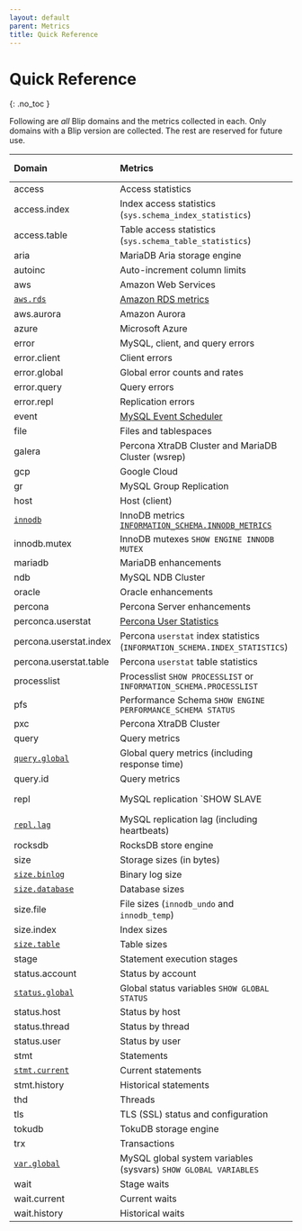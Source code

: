 ```yaml
---
layout: default
parent: Metrics
title: Quick Reference
---
```


# Quick Reference

{: .no_toc }

Following are _all_ Blip domains and the metrics collected in each.
Only domains with a Blip version are collected.
The rest are reserved for future use.

|Domain|Metrics|Blip Version|
|:-----|:------|:-----------|
|access|Access statistics||
|access.index|Index access statistics (`sys.schema_index_statistics`)||
|access.table|Table access statistics (`sys.schema_table_statistics`)||
|aria|MariaDB Aria storage engine||
|autoinc|Auto-increment column limits||
|aws|Amazon Web Services||
|[`aws.rds`](domains#awsrds)|[Amazon RDS metrics](https://docs.aws.amazon.com/AmazonRDS/latest/UserGuide/monitoring-cloudwatch.html#rds-metrics)|v1.0.0|
|aws.aurora|Amazon Aurora||
|azure|Microsoft Azure||
|error|MySQL, client, and query errors||
|error.client|Client errors||
|error.global|Global error counts and rates||
|error.query|Query errors||
|error.repl|Replication errors||
|event|[MySQL Event Scheduler](https://dev.mysql.com/doc/refman/8.0/en/event-scheduler.html)||
|file|Files and tablespaces||
|galera|Percona XtraDB Cluster and MariaDB Cluster (wsrep)||
|gcp|Google Cloud||
|gr|MySQL Group Replication||
|host|Host (client)||
|[`innodb`](domains#innodb)|InnoDB metrics [`INFORMATION_SCHEMA.INNODB_METRICS`](https://dev.mysql.com/doc/refman/en/information-schema-innodb-metrics-table.html)|v1.0.0|
|innodb.mutex|InnoDB mutexes `SHOW ENGINE INNODB MUTEX`||
|mariadb|MariaDB enhancements||
|ndb|MySQL NDB Cluster||
|oracle|Oracle enhancements||
|percona|Percona Server enhancements||
|perconca.userstat|[Percona User Statistics](https://www.percona.com/doc/percona-server/8.0/diagnostics/user_stats.html)||
|percona.userstat.index|Percona `userstat` index statistics (`INFORMATION_SCHEMA.INDEX_STATISTICS`)|
|percona.userstat.table|Percona `userstat` table statistics||
|processlist|Processlist `SHOW PROCESSLIST` or `INFORMATION_SCHEMA.PROCESSLIST`||
|pfs|Performance Schema `SHOW ENGINE PERFORMANCE_SCHEMA STATUS`||
|pxc|Percona XtraDB Cluster||
|query|Query metrics||
|[`query.global`](domains#queryglobal)|Global query metrics (including response time)|v1.0.0|
|query.id|Query metrics||
|repl|MySQL replication `SHOW SLAVE|REPLICA STATUS`|v1.0.0|
|[`repl.lag`](domains#repllag)|MySQL replication lag (including heartbeats)|v1.0.0|
|rocksdb|RocksDB store engine||
|size|Storage sizes (in bytes)||
|[`size.binlog`](domains#sizebinlog)|Binary log size|v1.0.0|
|[`size.database`](domains#sizedatabase)|Database sizes|v1.0.0|
|size.file|File sizes (`innodb_undo` and `innodb_temp`)||
|size.index|Index sizes||
|[`size.table`](domains#sizetable)|Table sizes|v1.0.0|
|stage|Statement execution stages||
|status.account|Status by account||
|[`status.global`](domains#statusglobal)|Global status variables `SHOW GLOBAL STATUS`|v1.0.0|
|status.host|Status by host||
|status.thread|Status by thread||
|status.user|Status by user||
|stmt|Statements||
|[`stmt.current`](domains#stmtcurrent)|Current statements|v1.0.0|
|stmt.history|Historical statements||
|thd|Threads||
|tls|TLS (SSL) status and configuration||
|tokudb|TokuDB storage engine||
|trx|Transactions||
|[`var.global`](domains#varglobal)|MySQL global system variables (sysvars) `SHOW GLOBAL VARIABLES`|v1.0.0|
|wait|Stage waits||
|wait.current|Current waits||
|wait.history|Historical waits||
